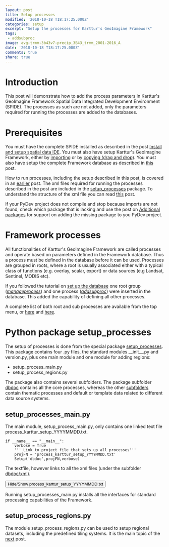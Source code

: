 ```yaml
---
layout: post
title: Setup processes
modified: '2018-10-18 T18:17:25.000Z'
categories: setup
excerpt: "Setup the processes for Karttur's GeoImagine Framework"
tags:
 - addsubproc
image: avg-trmm-3b43v7-precip_3B43_trmm_2001-2016_A
date: '2018-10-18 T18:17:25.000Z'
comments: true
share: true
---
```

<script src="https://karttur.github.io/common/assets/js/karttur/togglediv.js"></script>

# Introduction

This post will demonstrate how to add the process parameters in Karttur's GeoImagine Framework Spatial Data Integrated Development Environment (SPIDE). The processes as such are not added, only the parameters required for running the processes are added to the databases.

# Prerequisites

You must have the complete SPIDE installed as described in the post [Install and setup spatial data IDE](https://karttur.github.io/setup-ide/). You must also have setup Karttur's GeoImagine Framework, either by [importing](../blog-importy-project-eclipse/) or by [copying (drag and drop)](../setup-copy-project-eclipse/). You must also have setup the complete Framework database as described in [this](../setup-db/) post.

How to run processes, including the setup described in this post, is covered in an [earlier](../setup-run/) post. The xml files required for running the processes described in the post are included in the [<span class='package'>setup_processes</span>](https://github.com/karttur/geoimagine-setup_processes/) package. To understand the structure of the xml file you can read [this](../setup-xml/) post.

If your PyDev project does not compile and stop because imports are not found, check which package that is lacking and use the post on [Additional packages](../blog-add-packages) for support on adding the missing package to you PyDev project.

# Framework processes

All functionalities of Karttur's GeoImagine Framework are called processes and operate based on parameters defined in the Framework database. Thus a process must be defined in the database before it can be used. Processes are grouped in roots, where a root is usually associated either with a typical class of functions (e.g. overlay, scalar, export) or data sources (e.g Landsat, Sentinel, MODIS etc).

If you followed the tutorial on [set up the database](../setup-db/) one root group ([_manageprocess_](../../rootproc-manageprocess/)) and one process ([_addsubproc_](../../subprocess/subproc-addsubproc/)) were inserted in the database. This added the capability of defining all other processes.

A complete list of both root and sub processes are available from the top menu, or [here](../../rootprocesses/) and [here](../../subprocesses/).

# Python package setup_processes

The setup of processes is done from the special package [<span class='package'>setup_processes</span>](https://github.com/karttur/geoimagine-setup_processes/). This package contains four <span class='file'>.py</span> files, the standard modules <span class='package'>\_\_init\_\_.py</span> and <span class='package'>version.py</span>, plus one main module and one module for adding regions:

- setup_process_main.py
- setup_process_regions.py

The package also contains several subfolders. The package subfolder [<span class='file'>dbdoc</span>](../../package/package-setup_processes/dbdoc/xml) contains all the core processes, whereas the other [subfolders](../../package/package-setup_processes/) contain thematic processes and default or template data related to different data source systems.

## setup_processes_main.py

The main module, <span class='module'>setup\_process\_main.py</span>, only contains one linked text file <span class='file'>process\_karttur\_setup\_YYYYMMDD.txt</span>.

```
if __name__ == "__main__":
    verbose = True
    ''' Link to project file that sets up all processes'''
    projFN = 'process_karttur_setup_YYYYMMDD.txt'
    Setup('dbdoc',projFN,verbose)
```

The textfile, however links to all the xml files (under the subfolder [dbdoc/xml](../../../geoimagine-setup_processes/dbdoc/xml)).

<button id= "toggleprocesschain" onclick="hiddencode('processchain')">Hide/Show process_karttur_setup_YYYYMMDD.txt</button>

<div id="processchain" style="display:none">

{% capture text-capture %}
{% raw %}

```
##### GENERAL #####
# general_process_vXX.xml that installs the general processes is under db_setup
#xml/general_schema_v80_sql.xml

#periodicity_vXX.xml Installs periodicity processing used in all scripts handling actual spatial data
periodicity_v80.xml

##### USERLOCALE #####
#manageuser_vXX.xml Installs user management processes
manageuser_v80.xml

#manage_project_vXX.xml Installs project management processes
manage_project_v80.xml

#regions_v##.xml Installs region management processes
regions_v80.xml

##### ANCILLARY #####
#ancillaryprocess_vXX.xml Installs ancillary data processing
ancillaryprocess_v80.xml

##### LANDSAT #####
#landsatprocess_vXX.xml Installs landsat specific processing
landsatprocess_v80.xml

##### MODIS #####
#modisProcess_vXX.xml Installs MODIS specific processing
modisProcess_v80.xml

##### Linking regions to landsat and MODIS #####
#linkregions_landsat_modis_vXX.xml Installs processes for linking modis and landsat plot/scene positions to regions
linkregions_landsat_modis_v80.xml

##### SSPECIMEN #####
#specimenprocess_vXX.xml Installs specimen processes
specimenprocess_v80.xml

##### SQL DUMP#####
#managesqldumps_v80.xml Installs processes for dumping and restoring the database
managesqldumps_v80.xml

##### RASTER ANAD VECTOR PROCESSING #####
#vegindexprocesses_vXX.xml Installs vegetation index procesing
vegindexprocesses_v80.xml

#endmember_processes_vXX.xml Installs proceses for extracting and examining endmembers from optical satellite images
endmember_processes_v80.xml

#mapcalcprocesses_v80.xml Installs generic layer processing
mapcalcprocesses_v80.xml

#convert_ancillary_vXX.xml Installs specific layer conversion processing
convert_ancillary_v80.xml

#vectorprocess_v7XX.xml Installs vector processes
vectorprocess_v80.xml

#spataldb_process_vXX.xml define spatial db processes
spataldb_process_v80.xml

#imageprocess_vXX.xml Installs image spectral processing
imageprocess_v80.xml

##### Time series #####
#timeseriesprocesses_vXX.xml Installs time series processing
timeseriesprocesses_v80.xml

#timeseriesgraph_setup_vXX.xml Installs processes for time series graphics
timeseriesgraph_setup_v80.xml

##### Layout #####
#layoutprocess_vXX.xml Installs layout processes
layoutprocess_v80.xml

##### DEM #####
#dem_vXX.xml Installs dem processes
dem_v80.xml

##### Export #####
#ExportToByte_vXX.xml Installs export processes for layout
ExportToByte_v80.xml

#ExportZip_vXX.xml Installs export processes for Zip backup
ExportZip_v80.xml

##### Masking #####
#maskprocesses_vXX.xml Installs masking processes
maskprocesses_v80.xml

##### Mosaic #####
#mosaic_process_vXX.xml Installs mosaicing processes
mosaic_process_v80.xml

##### Tiling #####
#tiling_process_vXX.xm Installs tiling processes'''
tiling_process_v80.xml

##### Layout #####

##### Special #####
#special_processes_v80.xml Installs default special rocesses
special_processes_v80.xml

##### Scalar #####
#scalar_v80.xml Installs scalar processing
scalar_v80.xml

##### EXTRACT #####
#extraxtrasterundervector_vXX.xml installs rater extraction under vector
extraxtrasterundervector_v80.xml

#extraxtcsvplots_vXX.xml installs point extraction for csv point list
extraxtcsvplots_v80.xml

##### CLIMATEINDEX #####
#climateindexprocess_vXX.xml installs climateindex imports as ancillary process
#climateindexprocess_v80.xml

##### OVERLAY #####
overlay_v80.xml
overlay-special_v80.xml

##### GRACE #####
#graceProcess_vXX.xml Installs GRACE specific processing
graceProcess_v80.xml

##### SMAP #####
#smapProcess_vXX.xml Installs SMAP specific processing
smapProcess_v80.xml

###### SENTINEL #####
#sentinelProcess_v80_v80.xml installs the db entries for sentinel processes
sentinelProcess_v80.xml

###### GDAl utilities #####
gdal_utlities_v80.xml

##### Transform (rename) #####
transform_v80.xml

##### Updatedb #####
updatelayer_v80.xml
```
{% endraw %}
{% endcapture %}
{% include widgets/toggle-code.html  toggle-text=text-capture  %}
</div>

Running <span class='file'>setup\_processes\_main.py</span> installs all the interfaces for standard processing capabilities of the Framework.

## setup_process_regions.py

The module <span class='file'>setup_process_regions.py</span> can be used to setup regional datasets, including the predefined tiling systems. It is the main topic of the [next](../setup-regions/) post.
